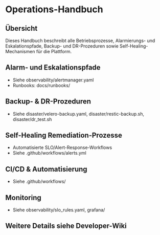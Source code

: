 # Operations-Handbuch

## Übersicht
Dieses Handbuch beschreibt alle Betriebsprozesse, Alarmierungs- und Eskalationspfade, Backup- und DR-Prozeduren sowie Self-Healing-Mechanismen für die Plattform.

## Alarm- und Eskalationspfade
- Siehe observability/alertmanager.yaml
- Runbooks: docs/runbooks/

## Backup- & DR-Prozeduren
- Siehe disaster/velero-backup.yaml, disaster/restic-backup.sh, disaster/dr_test.sh

## Self-Healing Remediation-Prozesse
- Automatisierte SLO/Alert-Response-Workflows
- Siehe .github/workflows/alerts.yml

## CI/CD & Automatisierung
- Siehe .github/workflows/

## Monitoring
- Siehe observability/slo_rules.yaml, grafana/

## Weitere Details siehe Developer-Wiki
